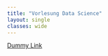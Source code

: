 ```yaml
---
title: "Vorlesung Data Science"
layout: single
classes: wide
---
```


[Dummy Link](/dumm/01/test.md)